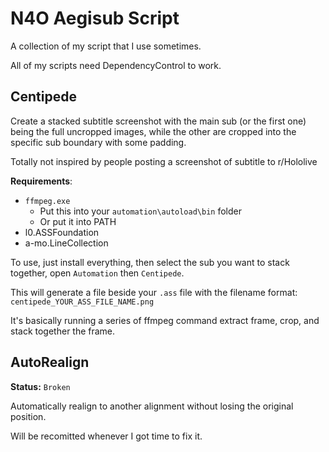 # N4O Aegisub Script

A collection of my script that I use sometimes.

All of my scripts need DependencyControl to work.

## Centipede
Create a stacked subtitle screenshot with the main sub (or the first one) being the full uncropped images, while the other are cropped into the specific sub boundary with some padding.

Totally not inspired by people posting a screenshot of subtitle to r/Hololive

**Requirements**:
- `ffmpeg.exe`
    - Put this into your `automation\autoload\bin` folder
    - Or put it into PATH
- l0.ASSFoundation
- a-mo.LineCollection

To use, just install everything, then select the sub you want to stack together, open `Automation` then `Centipede`.

This will generate a file beside your `.ass` file with the filename format: `centipede_YOUR_ASS_FILE_NAME.png`

It's basically running a series of ffmpeg command extract frame, crop, and stack together the frame.

## AutoRealign
**Status:** `Broken`

Automatically realign to another alignment without losing the original position.

Will be recomitted whenever I got time to fix it.

